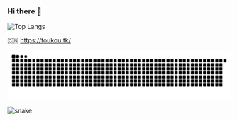 ### Hi there 👋

![Top Langs](https://github-readme-stats.vercel.app/api/top-langs/?username=BigBaiDog&locale=cn&layout=compact)

🇨🇳 https://toukou.tk/

![snake](./assets/github-contribution-grid-snake.svg)


![snake](https://cdn.jsdelivr.net/gh/bigbaidog/bigbaidog/assets/github-contribution-grid-snake.svg)
